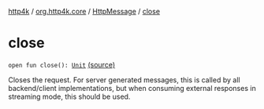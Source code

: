 [http4k](../../index.md) / [org.http4k.core](../index.md) / [HttpMessage](index.md) / [close](./close.md)

# close

`open fun close(): `[`Unit`](https://kotlinlang.org/api/latest/jvm/stdlib/kotlin/-unit/index.html) [(source)](https://github.com/http4k/http4k/blob/master/http4k-core/src/main/kotlin/org/http4k/core/http.kt#L156)

Closes the request. For server generated messages, this is called by all backend/client implementations,
but when consuming external responses in streaming mode, this should be used.

